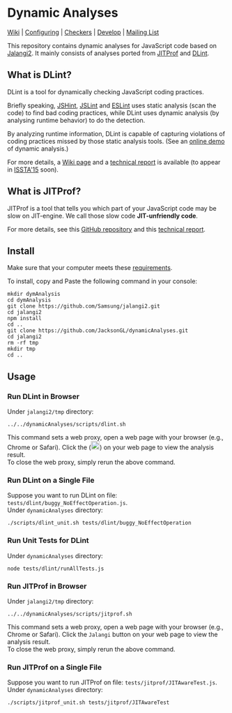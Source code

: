 # Dynamic Analyses 


[Wiki](https://github.com/JacksonGL/dynamicAnalyses/wiki/Wiki-Home) | [Configuring](https://github.com/JacksonGL/dynamicAnalyses/wiki/Configuration) | [Checkers](https://github.com/Berkeley-Correctness-Group/DLint/wiki/DLint-Checkers) | [Develop](https://github.com/JacksonGL/dynamicAnalyses/wiki/Developer-Guide) | [Mailing List](https://groups.google.com/forum/#!forum/dlint)

This repository contains dynamic analyses for JavaScript code based on [Jalangi2](https://github.com/Samsung/jalangi2). It mainly consists of analyses ported from [JITProf](https://github.com/Berkeley-Correctness-Group/JITProf) and [DLint](https://github.com/Berkeley-Correctness-Group/DLint).

What is DLint?
--------------

DLint is a tool for dynamically checking JavaScript coding practices.

Briefly speaking, [JSHint](http://jshint.com/), [JSLint](http://www.jslint.com/) and [ESLint](http://eslint.org/) uses static analysis (scan the code) to find bad coding practices, while DLint uses dynamic analysis (by analysing runtime behavior) to do the detection.

By analyzing runtime information, DLint is capable of capturing violations of coding practices missed by those static analysis tools.
(See an [online demo](https://www.eecs.berkeley.edu/~gongliang13/jalangi_ff/demo_integrated.htm) of dynamic analysis.)

For more details, a [Wiki page](https://github.com/Berkeley-Correctness-Group/DLint/wiki) and a [technical report](http://www.eecs.berkeley.edu/Pubs/TechRpts/2015/EECS-2015-5.pdf) is available (to appear in [ISSTA'15](http://issta2015.cs.uoregon.edu/) soon).

What is JITProf?
----------------
JITProf is a tool that tells you which part of your JavaScript code may be slow on JIT-engine. We call those slow code **JIT-unfriendly code**.  

For more details, see this [GitHub repository](https://github.com/Berkeley-Correctness-Group/JITProf) and this [technical report](http://www.eecs.berkeley.edu/Pubs/TechRpts/2014/EECS-2014-144.pdf).


Install
--------------

Make sure that your computer meets these [requirements](https://github.com/JacksonGL/dynamicAnalyses/wiki/Requirements-for-Running).  

To install, copy and Paste the following command in your console:
```
mkdir dymAnalysis
cd dymAnalysis
git clone https://github.com/Samsung/jalangi2.git
cd jalangi2
npm install
cd ..
git clone https://github.com/JacksonGL/dynamicAnalyses.git
cd jalangi2
rm -rf tmp
mkdir tmp
cd ..
```

Usage
--------------

### Run DLint in Browser
Under ```jalangi2/tmp``` directory:
```
../../dynamicAnalyses/scripts/dlint.sh
```
This command sets a web proxy, open a web page with your browser (e.g., Chrome or Safari).
Click the (<img src="https://raw.githubusercontent.com/JacksonGL/dynamicAnalyses/master/doc/jalangi_button.png?token=AEQXdml7rHK204EmvUxUEa_pg3qPmbyrks5VRXBLwA%3D%3D" alt="```Jalangi``` Button" style="width: 20px;"/>) on your web page to view the analysis result.  
To close the web proxy, simply rerun the above command.

### Run DLint on a Single File
Suppose you want to run DLint on file: ```tests/dlint/buggy_NoEffectOperation.js```.  
Under ```dynamicAnalyses``` directory:
```
./scripts/dlint_unit.sh tests/dlint/buggy_NoEffectOperation
```

### Run Unit Tests for DLint
Under ```dynamicAnalyses``` directory:
```
node tests/dlint/runAllTests.js 
```

### Run JITProf in Browser
Under ```jalangi2/tmp``` directory:
```
../../dynamicAnalyses/scripts/jitprof.sh
```
This command sets a web proxy, open a web page with your browser (e.g., Chrome or Safari).
Click the ```Jalangi``` button on your web page to view the analysis result.  
To close the web proxy, simply rerun the above command.

### Run JITProf on a Single File
Suppose you want to run JITProf on file: ```tests/jitprof/JITAwareTest.js```.  
Under ```dynamicAnalyses``` directory:
```
./scripts/jitprof_unit.sh tests/jitprof/JITAwareTest
```
